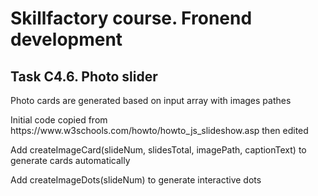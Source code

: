 <h1>Skillfactory course. Fronend development</h1>
<h2>Task C4.6. Photo slider</h2>
<p>Photo cards are generated based on input array with images pathes</p>
<p>Initial code copied from https://www.w3schools.com/howto/howto_js_slideshow.asp then edited</p>
<p>Add createImageCard(slideNum, slidesTotal, imagePath, captionText) to generate cards automatically</p>
<p>Add createImageDots(slideNum) to generate interactive dots</p>
